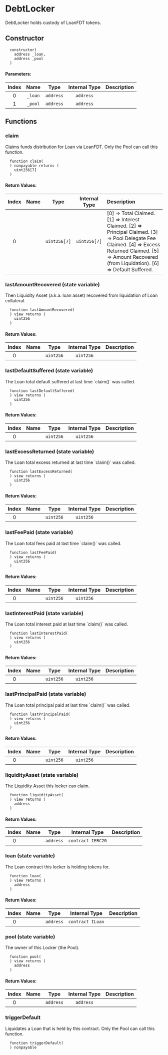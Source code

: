 # DebtLocker

DebtLocker holds custody of LoanFDT tokens.

## Constructor




```solidity
  constructor(
    address _loan,
    address _pool
  )
```

#### Parameters:
| Index | Name | Type | Internal Type | Description |
| :---: | :--: | :--: | :-----------: | :---------- |
| 0 | `_loan` | `address` | `address` | 
| 1 | `_pool` | `address` | `address` | 



## Functions

### claim 

Claims funds distribution for Loan via LoanFDT. Only the Pool can call this function. 

```solidity
  function claim(
  ) nonpayable returns (
    uint256[7]
  )
```



#### Return Values:
| Index | Name | Type | Internal Type | Description |
| :---: | :--: | :--: | :-----------: | :---------- |
| 0 |  | `uint256[7]` | `uint256[7]` | [0] &#x3D;&gt; Total Claimed. [1] &#x3D;&gt; Interest Claimed. [2] &#x3D;&gt; Principal Claimed. [3] &#x3D;&gt; Pool Delegate Fee Claimed. [4] &#x3D;&gt; Excess Returned Claimed. [5] &#x3D;&gt; Amount Recovered (from Liquidation). [6] &#x3D;&gt; Default Suffered.


### lastAmountRecovered (state variable)

Then Liquidity Asset (a.k.a. loan asset) recovered from liquidation of Loan collateral.

```solidity
  function lastAmountRecovered(
  ) view returns (
    uint256
  )
```



#### Return Values:
| Index | Name | Type | Internal Type | Description |
| :---: | :--: | :--: | :-----------: | :---------- |
| 0 |  | `uint256` | `uint256` | 


### lastDefaultSuffered (state variable)

The Loan total default suffered at last time &#x60;claim()&#x60; was called.

```solidity
  function lastDefaultSuffered(
  ) view returns (
    uint256
  )
```



#### Return Values:
| Index | Name | Type | Internal Type | Description |
| :---: | :--: | :--: | :-----------: | :---------- |
| 0 |  | `uint256` | `uint256` | 


### lastExcessReturned (state variable)

The Loan total excess returned at last time &#x60;claim()&#x60; was called.

```solidity
  function lastExcessReturned(
  ) view returns (
    uint256
  )
```



#### Return Values:
| Index | Name | Type | Internal Type | Description |
| :---: | :--: | :--: | :-----------: | :---------- |
| 0 |  | `uint256` | `uint256` | 


### lastFeePaid (state variable)

The Loan total fees paid at last time &#x60;claim()&#x60; was called.

```solidity
  function lastFeePaid(
  ) view returns (
    uint256
  )
```



#### Return Values:
| Index | Name | Type | Internal Type | Description |
| :---: | :--: | :--: | :-----------: | :---------- |
| 0 |  | `uint256` | `uint256` | 


### lastInterestPaid (state variable)

The Loan total interest paid at last time &#x60;claim()&#x60; was called.

```solidity
  function lastInterestPaid(
  ) view returns (
    uint256
  )
```



#### Return Values:
| Index | Name | Type | Internal Type | Description |
| :---: | :--: | :--: | :-----------: | :---------- |
| 0 |  | `uint256` | `uint256` | 


### lastPrincipalPaid (state variable)

The Loan total principal paid at last time &#x60;claim()&#x60; was called.

```solidity
  function lastPrincipalPaid(
  ) view returns (
    uint256
  )
```



#### Return Values:
| Index | Name | Type | Internal Type | Description |
| :---: | :--: | :--: | :-----------: | :---------- |
| 0 |  | `uint256` | `uint256` | 


### liquidityAsset (state variable)

The Liquidity Asset this locker can claim.

```solidity
  function liquidityAsset(
  ) view returns (
    address
  )
```



#### Return Values:
| Index | Name | Type | Internal Type | Description |
| :---: | :--: | :--: | :-----------: | :---------- |
| 0 |  | `address` | `contract IERC20` | 


### loan (state variable)

The Loan contract this locker is holding tokens for.

```solidity
  function loan(
  ) view returns (
    address
  )
```



#### Return Values:
| Index | Name | Type | Internal Type | Description |
| :---: | :--: | :--: | :-----------: | :---------- |
| 0 |  | `address` | `contract ILoan` | 


### pool (state variable)

The owner of this Locker (the Pool).

```solidity
  function pool(
  ) view returns (
    address
  )
```



#### Return Values:
| Index | Name | Type | Internal Type | Description |
| :---: | :--: | :--: | :-----------: | :---------- |
| 0 |  | `address` | `address` | 


### triggerDefault 

Liquidates a Loan that is held by this contract. Only the Pool can call this function. 

```solidity
  function triggerDefault(
  ) nonpayable
```





